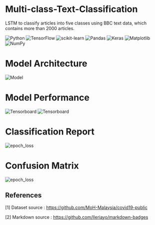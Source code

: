 # Multi-class-Text-Classification

LSTM to classify articles into five classes using BBC text data, which contains more than 2000 articles.

![Python](https://img.shields.io/badge/python-3670A0?style=for-the-badge&logo=python&logoColor=ffdd54)
![TensorFlow](https://img.shields.io/badge/TensorFlow-%23FF6F00.svg?style=for-the-badge&logo=TensorFlow&logoColor=white)
![scikit-learn](https://img.shields.io/badge/scikit--learn-%23F7931E.svg?style=for-the-badge&logo=scikit-learn&logoColor=white)
![Pandas](https://img.shields.io/badge/pandas-%23150458.svg?style=for-the-badge&logo=pandas&logoColor=white)
![Keras](https://img.shields.io/badge/Keras-%23D00000.svg?style=for-the-badge&logo=Keras&logoColor=white)
![Matplotlib](https://img.shields.io/badge/Matplotlib-%23ffffff.svg?style=for-the-badge&logo=Matplotlib&logoColor=black)
![NumPy](https://img.shields.io/badge/numpy-%23013243.svg?style=for-the-badge&logo=numpy&logoColor=white)

# Model Architecture
![Model](https://github.com/Nesan135/Multi-class-Text-Classification/blob/main/src/model.png?raw=true)

# Model Performance
![Tensorboard](https://github.com/Nesan135/Multi-class-Text-Classification/blob/main/src/performance.png?raw=true)
![Tensorboard](https://github.com/Nesan135/Multi-class-Text-Classification/blob/main/src/performance.png?raw=true)

# Classification Report
![epoch_loss](https://github.com/Nesan135/Multi-class-Text-Classification/blob/main/src/epoch_loss.png?raw=true)

# Confusion Matrix
![epoch_loss](https://github.com/Nesan135/Multi-class-Text-Classification/blob/main/src/epoch_loss.png?raw=true)

## References
<a id="1">[1]</a> 
Dataset source : https://github.com/MoH-Malaysia/covid19-public

<a id="2">[2]</a> Markdown source : https://github.com/Ileriayo/markdown-badges
